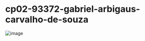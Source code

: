 # cp02-93372-gabriel-arbigaus-carvalho-de-souza

![image](https://github.com/FIAP-2024-3SIS/cp02-93372-gabriel-arbigaus-carvalho-de-souza/assets/114034024/e4500813-a476-4756-a1c1-0188802443a5)
